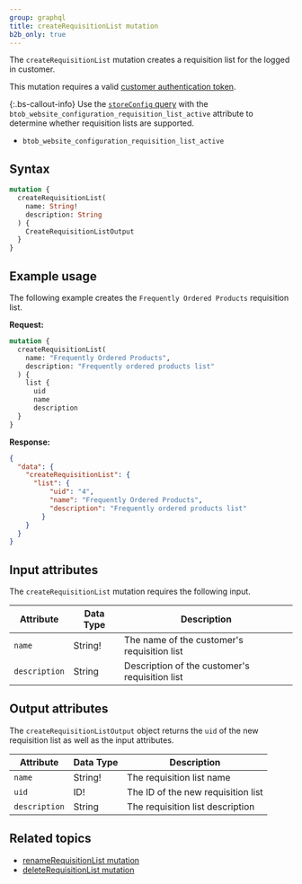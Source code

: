 ```yaml
---
group: graphql
title: createRequisitionList mutation
b2b_only: true
---
```

The `createRequisitionList` mutation creates a requisition list for the logged in customer.

This mutation requires a valid [customer authentication token]({{page.baseurl}}/graphql/mutations/generate-customer-token.html).

{:.bs-callout-info}
Use the [`storeConfig` query]({{page.baseurl}}/graphql/queries/store-config.html) with the `btob_website_configuration_requisition_list_active` attribute to determine whether requisition lists are supported.

*  `btob_website_configuration_requisition_list_active`

## Syntax

```graphql
mutation {
  createRequisitionList(
    name: String!
    description: String
  ) {
    CreateRequisitionListOutput
  }
}
```

## Example usage

The following example creates the `Frequently Ordered Products` requisition list.

**Request:**

``` graphql
mutation {
  createRequisitionList(
    name: "Frequently Ordered Products",
    description: "Frequently ordered products list"
  ) {
    list {
      uid
      name
      description
  }
}
```

**Response:**

```json
{
  "data": {
    "createRequisitionList": {
      "list": {
          "uid": "4",
          "name": "Frequently Ordered Products",
          "description": "Frequently ordered products list"
        }
    }
  }
}
```

## Input attributes

The `createRequisitionList` mutation requires the following input.

Attribute |  Data Type | Description
--- | --- | ---
`name` | String! | The name of the customer's requisition list
`description`| String | Description of the customer's requisition list

## Output attributes

The `createRequisitionListOutput` object returns the `uid` of the new requisition list as well as the input attributes.

Attribute |  Data Type | Description
--- | --- | ---
`name` | String! | The requisition list name
`uid` | ID! | The ID of the new requisition list
`description` | String | The requisition list description

## Related topics

*  [renameRequisitionList mutation]({{page.baseurl}}/graphql/mutations/rename-requisition-list.html)
*  [deleteRequisitionList mutation]({{page.baseurl}}/graphql/mutations/delete-requisition-list.html)
